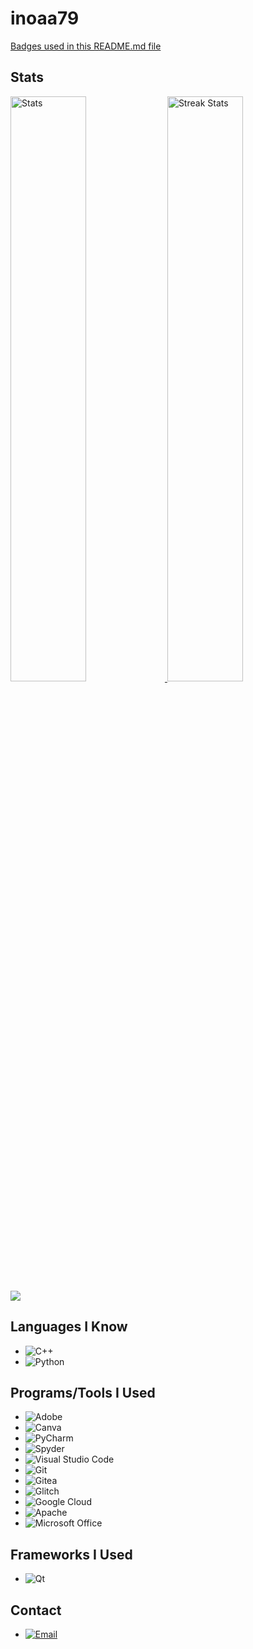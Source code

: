 # inoaa79

[Badges used in this README.md file](https://github.com/Ileriayo/markdown-badges)

## Stats
<div>
    <a href="https://github.com/anuraghazra/github-readme-stats">
        <img width="49%" alt="Stats" src="https://github-readme-stats.vercel.app/api?username=inoaa79&theme=apprentice&hide_border=true&count_private=true&include_all_commits=true&custom_title=inoaa79's+GitHub+Stats"/>
    </a>
    <a href="https://github-readme-streak-stats.herokuapp.com">
      <img width="49%" alt="Streak Stats" src="http://github-readme-streak-stats.herokuapp.com?user=inoaa79&hide_border=true&date_format=M%20j%5B%2C%20Y%5D&background=262626&stroke=616BBC00&sideLabels=BCBCBC&currStreakLabel=BCBCBC&currStreakNum=FFFFFF&sideNums=FFFFFF&dates=5F875F&ring=AF5F5F&fire=AF5F5F"/>
        <img src = "https://github-readme-stats.vercel.app/api/top-langs/?username=inoaa79&layout=compact&theme=apprentice&hide_border=true" />
    </a>
</div>

## Languages I Know
* ![C++](https://img.shields.io/badge/c++-%2300599C.svg?style=for-the-badge&logo=c%2B%2B&logoColor=white)
* ![Python](https://img.shields.io/badge/python-3670A0?style=for-the-badge&logo=python&logoColor=ffdd54)
## Programs/Tools I Used
* ![Adobe](https://img.shields.io/badge/adobe-%23FF0000.svg?style=for-the-badge&logo=adobe&logoColor=white)
* ![Canva](https://img.shields.io/badge/Canva-%2300C4CC.svg?style=for-the-badge&logo=Canva&logoColor=white)
* ![PyCharm](https://img.shields.io/badge/pycharm-143?style=for-the-badge&logo=pycharm&logoColor=black&color=black&labelColor=green)
* ![Spyder](https://img.shields.io/badge/Spyder-838485?style=for-the-badge&logo=spyder%20ide&logoColor=maroon)
* ![Visual Studio Code](https://img.shields.io/badge/Visual%20Studio%20Code-0078d7.svg?style=for-the-badge&logo=visual-studio-code&logoColor=white)
* ![Git](https://img.shields.io/badge/git-%23F05033.svg?style=for-the-badge&logo=git&logoColor=white)
* ![Gitea](https://img.shields.io/badge/Gitea-34495E?style=for-the-badge&logo=gitea&logoColor=5D9425)
* ![Glitch](https://img.shields.io/badge/glitch-%233333FF.svg?style=for-the-badge&logo=glitch&logoColor=white)
* ![Google Cloud](https://img.shields.io/badge/GoogleCloud-%234285F4.svg?style=for-the-badge&logo=google-cloud&logoColor=white)
* ![Apache](https://img.shields.io/badge/apache-%23D42029.svg?style=for-the-badge&logo=apache&logoColor=white)
* ![Microsoft Office](https://img.shields.io/badge/Microsoft_Office-D83B01?style=for-the-badge&logo=microsoft-office&logoColor=white)
## Frameworks I Used
* ![Qt](https://img.shields.io/badge/Qt-%23217346.svg?style=for-the-badge&logo=Qt&logoColor=white)

## Contact
* [![Email](https://img.shields.io/badge/Gmail-D14836?style=for-the-badge&logo=gmail&logoColor=white)](mailto:inoaa@inoaa.space)
